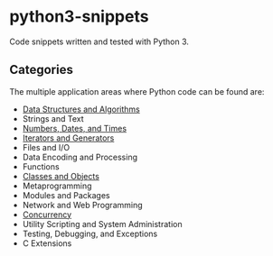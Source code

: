 # python3-snippets

Code snippets written and tested with Python 3.

## Categories

The multiple application areas where Python code can be found are:

* [Data Structures and Algorithms](data-structures-and-algorithms)
* Strings and Text
* [Numbers, Dates, and Times](numbers-dates-and-times)
* [Iterators and Generators](iterators-and-generators)
* Files and I/O
* Data Encoding and Processing
* Functions
* [Classes and Objects](classes-and-objects)
* Metaprogramming
* Modules and Packages
* Network and Web Programming
* [Concurrency](concurrency)
* Utility Scripting and System Administration
* Testing, Debugging, and Exceptions
* C Extensions
